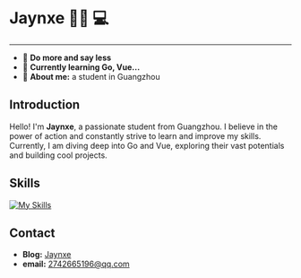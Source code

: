 # Jaynxe 👨‍🎓 💻

---

- 🔭 **Do more and say less**
- 📖 **Currently learning Go, Vue...**
- 🤵 **About me:** a student in Guangzhou

## Introduction

Hello! I'm **Jaynxe**, a passionate student from Guangzhou. I believe in the power of action and constantly strive to learn and improve my skills. Currently, I am diving deep into Go and Vue, exploring their vast potentials and building cool projects.

## Skills

[![My Skills](https://skillicons.dev/icons?i=html,css,js,vue,tailwind)](https://skillicons.dev)

## Contact

- **Blog:** [Jaynxe](http://blog.jaynxe.cn)
- **email:** 2742665196@qq.com

